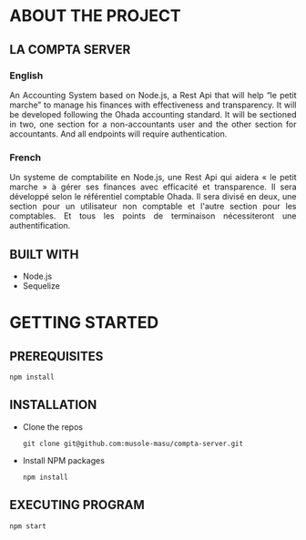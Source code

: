 # ABOUT THE PROJECT

## LA COMPTA SERVER

<h3>English</h3>
<p style="text-align: justify">
An Accounting  System based on Node.js, a Rest Api that will help “le petit marche” to manage his finances with effectiveness and transparency. It will be developed following the Ohada accounting standard. It will be sectioned in two, one section for a non-accountants user and the other section for accountants. And all endpoints will require authentication.
</p>
<h3>French</h3>
<p style="text-align: justify">
Un systeme de comptabilite en Node.js, une Rest Api qui aidera « le petit marche » à gérer ses finances avec efficacité et transparence. Il sera développé selon le référentiel comptable Ohada. Il sera divisé en deux, une section pour un utilisateur non comptable et l'autre section pour les comptables. Et tous les points de terminaison nécessiteront une authentification.
</p>

## BUILT WITH

<ul>
<li>Node.js</li>
<li>Sequelize</li>
</ul>

# GETTING STARTED

## PREREQUISITES

```
npm install
```

## INSTALLATION

<ul>
<li>Clone the repos</li>

```
git clone git@github.com:musole-masu/compta-server.git
```

<li>Install NPM packages</li>

```
npm install
```

</ul>

## EXECUTING PROGRAM

```
npm start
```
